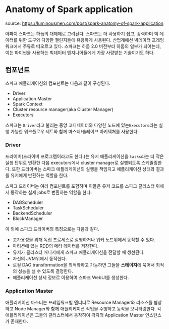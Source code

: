 # Anatomy of Spark application

source: https://luminousmen.com/post/spark-anatomy-of-spark-application

아파치 스파크는 하둡의 대체제로 고려된다. 스파크는 더 사용하기 쉽고, 강력하며 빅 데이터를 위한 도구와 다양한 챌린지들에 유용하게 사용된다. 산업계에선 빅데이터 프레임워크에서 주류로 떠오르고 있다. 스파크는 하둡 2.0 버전부터 하둡의 일부가 되어는데, 이는 파이썬을 사용하는 빅데이터 엔지니어들에게 가장 사랑받는 기술이기도 하다.

## 컴포넌트

스파크 애플리케이션의 컴포넌트는 다음과 같이 구성된다.
- Driver
- Application Master
- Spark Context
- Cluster resource manager(aka Cluster Manager)
- Executors

스파크는 `Driver`라고 불리는 중앙 코디네이터와 다양한 노드에 있는`Executors`라는 실행 가능한 워크플로우 세트와 함께 마스터/슬레이브 아키텍처를 사용한다.

### Driver

드라이버(드라이버 프로그램이라고도 한다.)는 유저 애플리케이션을 `tasks`라는 더 작은 실행 단위로 변환한 다음 executors에서 cluster manager로 실행되도록 스케줄링한다. 또한 드라이버는 스파크 애플리케이션의 실행을 책임지고 애플리케이션 상태와 결과를 유저에게 반환하는 역할을 한다.

스파크 드라이버는 여러 컴포넌트를 포함하며 이들은 유저 코드를 스파크 클러스터 위에서 동작하는 실제 jobs로 변환하는 역할을 한다.
- DAGScheduler
- TaskScheduler
- BackendScheduler
- BlockManager

이 외에 스파크 드라이버의 특징으로는 다음과 같다.
- 고가용성을 위해 독립 프로세스로 실행하거나 워커 노드위에서 동작할 수 있다.
- 파티션에 있는 RDD의 메타 데이터를 저장한다.
- 유저가 클러스터 매니저에게 스파크 애플리케이션을 전달할 때 생선된다.
- 자신의 JVM위에서 동작한다.
- 로컬 DAG transformation을 최적화하고 가능하면 그들을 **스테이지**에 묶어서 최적의 성능을 낼 수 있도록 결정한다.
- 애플리케이션 상세 정보르 이용하여 스파크 WebUI를 생성한다. 

### Application Master

애플리케이션 마스터는 프레임워크별 엔티티로 Resource Manager와 리소스를 협상하고 Node Manager와 함께 애플리케이션 작업을 수행하고 동작을 모니터링한다. 각 애플리케이션은 그들의 클러스터에서 동작하여 각자의 Application Master 인스턴스가 존재한다.